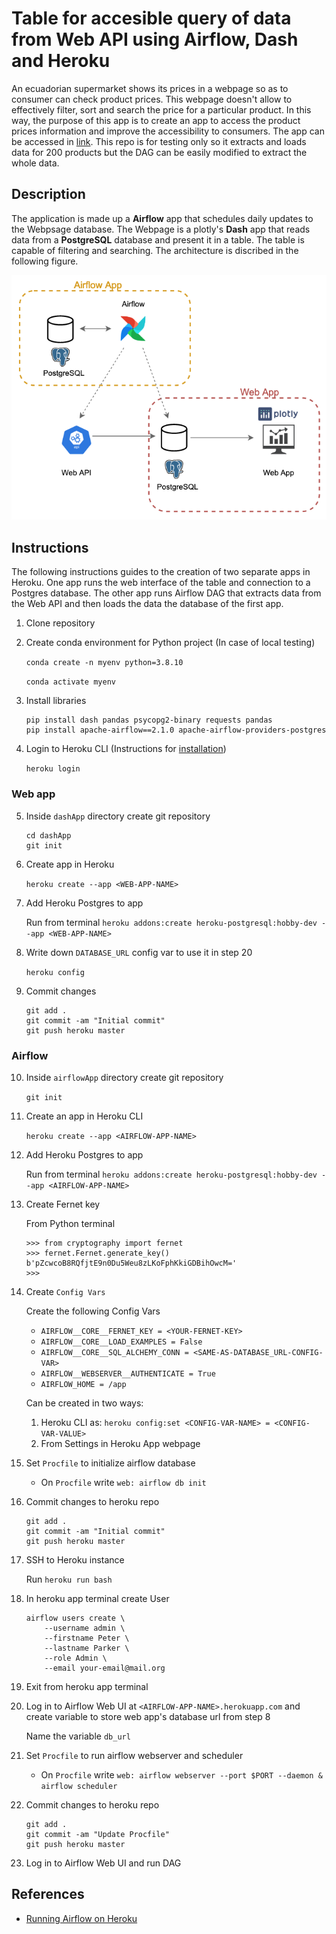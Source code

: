 # Table for accesible query of data from Web API using Airflow, Dash and Heroku

An ecuadorian supermarket shows its prices in a webpage so as to consumer can check product prices. This webpage doesn't allow to effectively filter, sort and search the price for a particular product. In this way, the purpose of this app is to create an app to access the product prices information and improve the accessibility to consumers. The app can be accessed in [link](http://pulldashboard.herokuapp.com/). This repo is for testing only so it extracts and loads data for 200 products but the DAG can be easily modified to extract the whole data.

## Description

The application is made up a **Airflow** app that schedules daily updates to the Webpsage database. The Webpage is a plotly's **Dash** app that reads data from a **PostgreSQL** database and present it in a table. The table is capable of filtering and searching. The architecture is discribed in the following figure.

![Figura](diagram.png)

## Instructions
The following instructions guides to the creation of two separate apps in Heroku. One app runs the web interface of the table and connection to a Postgres database. The other app runs Airflow DAG that extracts data from the Web API and then loads the data the database of the first app. 

1. Clone repository

2. Create conda environment for Python project (In case of local testing)

    `conda create -n myenv python=3.8.10`

    `conda activate myenv`

3. Install libraries


    ```
    pip install dash pandas psycopg2-binary requests pandas
    pip install apache-airflow==2.1.0 apache-airflow-providers-postgres
    ```

4. Login to Heroku CLI (Instructions for [installation](https://devcenter.heroku.com/articles/heroku-cli#download-and-install))

    `heroku login`

### Web app

5. Inside `dashApp` directory create git repository

    ```
    cd dashApp
    git init
    ```

6. Create app in Heroku

    `heroku create --app <WEB-APP-NAME>`

7. Add Heroku Postgres to app

    Run from terminal `heroku addons:create heroku-postgresql:hobby-dev --app <WEB-APP-NAME>`

8. Write down `DATABASE_URL` config var to use it in step 20

    `heroku config`

9. Commit changes

    ```
    git add .
    git commit -am "Initial commit"
    git push heroku master
    ```

### Airflow

10. Inside `airflowApp` directory create git repository

    `git init`


11. Create an app in Heroku CLI

    `heroku create --app <AIRFLOW-APP-NAME>`

12. Add Heroku Postgres to app

    Run from terminal `heroku addons:create heroku-postgresql:hobby-dev --app <AIRFLOW-APP-NAME>`

13. Create Fernet key

    From Python terminal
    ```
    >>> from cryptography import fernet
    >>> fernet.Fernet.generate_key()
    b'pZcwcoB8RQfjtE9n0Du5Weu8zLKoFphKkiGDBihOwcM='
    >>>
    ```

14. Create `Config Vars`

    Create the following Config Vars
    - `AIRFLOW__CORE__FERNET_KEY = <YOUR-FERNET-KEY>`
    - `AIRFLOW__CORE__LOAD_EXAMPLES = False`
    - `AIRFLOW__CORE__SQL_ALCHEMY_CONN = <SAME-AS-DATABASE_URL-CONFIG-VAR>`
    - `AIRFLOW__WEBSERVER__AUTHENTICATE = True`
    - `AIRFLOW_HOME = /app`
    
    Can be created in two ways:

    1. Heroku CLI as: `heroku config:set <CONFIG-VAR-NAME> = <CONFIG-VAR-VALUE>`
    2. From Settings in Heroku App webpage


15. Set `Procfile` to initialize airflow database

    - On `Procfile` write `web: airflow db init`

16. Commit changes to heroku repo

    ```
    git add .
    git commit -am "Initial commit"
    git push heroku master
    ```

17. SSH to Heroku instance

    Run  `heroku run bash`

18. In heroku app terminal create User

    ```
    airflow users create \
        --username admin \
        --firstname Peter \
        --lastname Parker \
        --role Admin \
        --email your-email@mail.org
    ```

19. Exit from heroku app terminal

20. Log in to Airflow Web UI at `<AIRFLOW-APP-NAME>.herokuapp.com` and create variable to store web app's database url from step 8

    Name the variable `db_url`

21. Set `Procfile` to run airflow webserver and scheduler

    - On `Procfile` write `web: airflow webserver --port $PORT --daemon & airflow scheduler`

22. Commit changes to heroku repo

    ```
    git add .
    git commit -am "Update Procfile"
    git push heroku master
    ```

23. Log in to Airflow Web UI and run DAG

## References

- [Running Airflow on Heroku](https://medium.com/@damesavram/running-airflow-on-heroku-ed1d28f8013d)